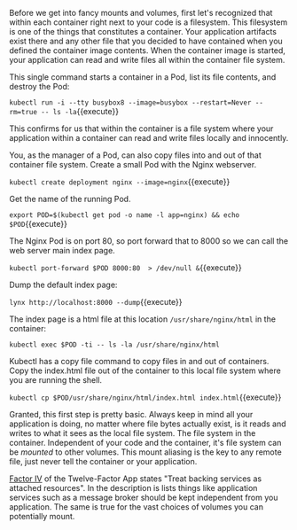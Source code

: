 Before we get into fancy mounts and volumes, first let's recognized that within each container right next to your code is a filesystem. This filesystem is one of the things that constitutes a container. Your application artifacts exist there and any other file that you decided to have contained when you defined the container image contents. When the container image is started, your application can read and write files all within the container file system.

This single command starts a container in a Pod, list its file contents, and destroy the Pod:

`kubectl run -i --tty busybox8 --image=busybox --restart=Never --rm=true -- ls -la`{{execute}}

This confirms for us that within the container is a file system where your application within a container can read and write files locally and innocently.

You, as the manager of a Pod, can also copy files into and out of that container file system. Create a small Pod with the Nginx webserver.

`kubectl create deployment nginx --image=nginx`{{execute}}

Get the name of the running Pod.

`export POD=$(kubectl get pod -o name -l app=nginx) && echo $POD`{{execute}}

The Nginx Pod is on port 80, so port forward that to 8000 so we can call the web server main index page.

`kubectl port-forward $POD 8000:80  > /dev/null &`{{execute}}

Dump the default index page:

`lynx http://localhost:8000 --dump`{{execute}}

The index page is a html file at this location `/usr/share/nginx/html` in the container:

`kubectl exec $POD -ti -- ls -la /usr/share/nginx/html`

Kubectl has a copy file command to copy files in and out of containers. Copy the index.html file out of the container to this local file system where you are running the shell.

`kubectl cp $POD/usr/share/nginx/html/index.html index.html`{{execute}}



Granted, this first step is pretty basic. Always keep in mind all your application is doing, no matter where file bytes actually exist, is it reads and writes to what it sees as the local file system. The file system in the container. Independent of your code and the container, it's file system can be _mounted_ to other volumes. This mount aliasing is the key to any remote file, just never tell the container or your application.

[Factor IV](https://12factor.net/backing-services) of the Twelve-Factor App states "Treat backing services as attached resources". In the description is lists things like application services such as a message broker should be kept independent from you application. The same is true for the vast choices of volumes you can potentially mount.
